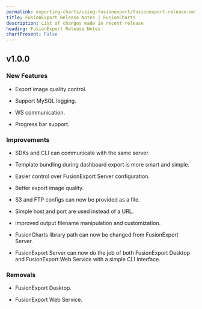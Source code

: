 ```yaml
---
permalink: exporting-charts/using-fusionexport/fusionexport-release-notes.html
title: FusionExport Release Notes | FusionCharts
description: List of changes made in recent release
heading: FusionExport Release Notes
chartPresent: False
---
```


## v1.0.0

### New Features

* Export image quality control.

* Support MySQL logging.

* WS communication.

* Progress bar support.

### Improvements

* SDKs and CLI can communicate with the same server.

* Template bundling during dashboard export is more smart and simple.

* Easier control over FusionExport Server configuration.

* Better export image quality.

* S3 and FTP configs can now be provided as a file.

* Simple host and port are used instead of a URL.

* Improved output filename manipulation and customization.

* FusionCharts library path can now be changed from FusionExport Server.

* FusionExport Server can now do the job of both FusionExport Desktop and FusionExport Web Service with a simple CLI interface.

### Removals

* FusionExport Desktop.

* FusionExport Web Service.